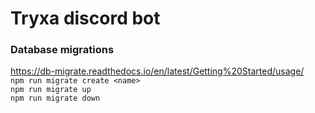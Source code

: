 # Tryxa discord bot

### Database migrations
https://db-migrate.readthedocs.io/en/latest/Getting%20Started/usage/  
`npm run migrate create <name>`  
`npm run migrate up`  
`npm run migrate down`